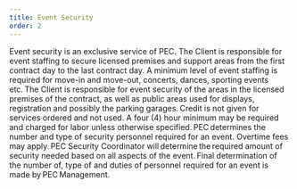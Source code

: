 ```yaml
---
title: Event Security
order: 2
---
```


Event security is an exclusive service of PEC. The Client is responsible for event staffing to secure licensed premises and support areas from the first contract day to the last contract day. A minimum level of event staffing is required for move-in and move-out, concerts, dances, sporting events etc. The Client is responsible for event security of the areas in the licensed premises of the contract, as well as public areas used for displays, registration and possibly the parking garages. Credit is not given for services ordered and not used. A four (4) hour minimum may be required and charged for labor unless otherwise specified. PEC determines the number and type of security personnel required for an event. Overtime fees may apply. PEC Security Coordinator will determine the required amount of security needed based on all aspects of the event. Final determination of the number of, type of and duties of personnel required for an event is made by PEC Management.
